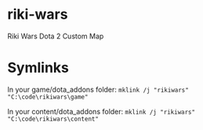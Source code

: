# riki-wars
Riki Wars Dota 2 Custom Map


# Symlinks
In your game/dota_addons folder:
`mklink /j "rikiwars" "C:\code\rikiwars\game"`

In your content/dota_addons folder:
`mklink /j "rikiwars" "C:\code\rikiwars\content"`